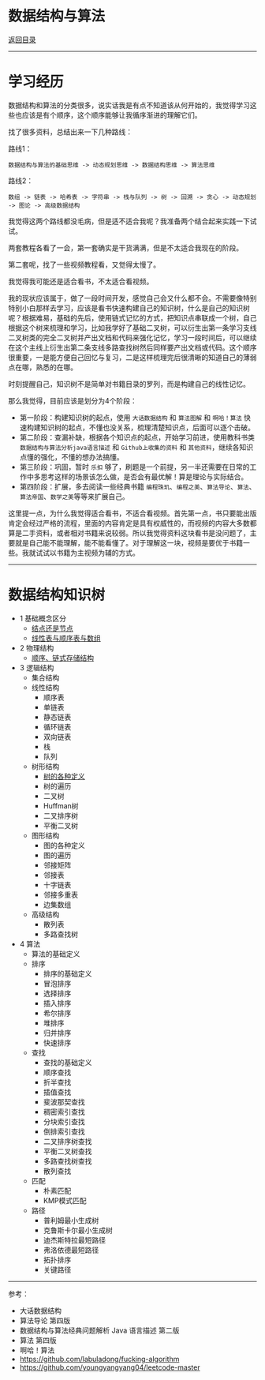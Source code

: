 # 数据结构与算法

[返回目录](./README.md)

---

# 学习经历

数据结构和算法的分类很多，说实话我是有点不知道该从何开始的，我觉得学习这些也应该是有个顺序，这个顺序能够让我循序渐进的理解它们。

找了很多资料，总结出来一下几种路线：

路线1：

```
数据结构与算法的基础思维 -> 动态规划思维 -> 数据结构思维 -> 算法思维
```

路线2：

```
数组 -> 链表 -> 哈希表 -> 字符串 -> 栈与队列 -> 树 -> 回溯 -> 贪心 -> 动态规划 -> 图论 -> 高级数据结构
```

我觉得这两个路线都没毛病，但是适不适合我呢？我准备两个结合起来实践一下试试。

两套教程各看了一会，第一套确实是干货满满，但是不太适合我现在的阶段。

第二套呢，找了一些视频教程看，又觉得太慢了。

我觉得我可能还是适合看书，不太适合看视频。

我的现状应该属于，做了一段时间开发，感觉自己会又什么都不会。不需要像特别特别小白那样去学习，应该是看书快速构建自己的知识树，什么是自己的知识树呢？根据难易，基础的先后，使用链式记忆的方式，把知识点串联成一个树，自己根据这个树来梳理和学习，比如我学好了基础二叉树，可以衍生出第一条学习支线二叉树类的完全二叉树并产出文档和代码来强化记忆，学习一段时间后，可以继续在这个主线上衍生出第二条支线多路查找树然后同样要产出文档或代码。这个顺序很重要，一是能方便自己回忆与复习，二是这样梳理完后很清晰的知道自己的薄弱点在哪，熟悉的在哪。

时刻提醒自己，知识树不是简单对书籍目录的罗列，而是构建自己的线性记忆。

那么我觉得，目前应该是划分为4个阶段：

- 第一阶段：构建知识树的起点，使用 `大话数据结构` 和 `算法图解` 和 `啊哈！算法` 快速构建知识树的起点，不懂也没关系，梳理清楚知识点，后面可以逐个击破。
- 第二阶段：查漏补缺，根据各个知识点的起点，开始学习前进，使用教科书类 `数据结构与算法分析java语言描述` 和 `Github上收集的资料` 和 `其他资料`，继续各知识点懂的强化，不懂的想办法搞懂。
- 第三阶段：巩固，暂时 `乐扣` 够了，刷题是一个前提，另一半还需要在日常的工作中多思考这样的场景该怎么做，是否会有最优解！算是理论与实际结合。
- 第四阶段：扩展，多去阅读一些经典书籍 `编程珠玑`、`编程之美`、`算法导论`、`算法`、`算法帝国`、`数学之美`等等来扩展自己。

这里提一点，为什么我觉得适合看书，不适合看视频。首先第一点，书只要能出版肯定会经过严格的流程，里面的内容肯定是具有权威性的，而视频的内容大多数都算是二手资料，或者相对书籍来说较弱。所以我觉得资料这块看书是没问题了，主要就是自己能不能理解，能不能看懂了。对于理解这一块，视频是要优于书籍一些。我就试试以书籍为主视频为辅的方式。

---

# 数据结构知识树

- 1 基础概念区分
  - [结点还是节点](./01-数据结构与算法/结点还是节点.md)
  - [线性表与顺序表与数组](./01-数据结构与算法/线性表与顺序表与数组.md)
- 2 物理结构
  - [顺序、链式存储结构](./01-数据结构与算法/顺序、链式存储结构.md)
- 3 逻辑结构
  - 集合结构
  - 线性结构
    - 顺序表
    - 单链表
    - 静态链表
    - 循环链表
    - 双向链表
    - 栈
    - 队列
  - 树形结构
    - [树的各种定义](./01-数据结构与算法/树的各种定义.md)
    - 树的遍历
    - 二叉树
    - Huffman树
    - 二叉排序树
    - 平衡二叉树
  - 图形结构
    - 图的各种定义
    - 图的遍历
    - 邻接矩阵
    - 邻接表
    - 十字链表
    - 邻接多重表
    - 边集数组
  - 高级结构
    - 散列表
    - 多路查找树
- 4 算法
  - 算法的基础定义
  - 排序
    - 排序的基础定义
    - 冒泡排序
    - 选择排序
    - 插入排序
    - 希尔排序
    - 堆排序
    - 归并排序
    - 快速排序
  - 查找
    - 查找的基础定义
    - 顺序查找
    - 折半查找
    - 插值查找
    - 斐波那契查找
    - 稠密索引查找
    - 分块索引查找
    - 倒排索引查找
    - 二叉排序树查找
    - 平衡二叉树查找
    - 多路查找树查找
    - 散列查找
  - 匹配
    - 朴素匹配
    - KMP模式匹配
  - 路径
    - 普利姆最小生成树
    - 克鲁斯卡尔最小生成树
    - 迪杰斯特拉最短路径
    - 弗洛依德最短路径
    - 拓扑排序
    - 关键路径



---

参考：

- 大话数据结构
- 算法导论 第四版
- 数据结构与算法经典问题解析 Java 语言描述 第二版
- 算法 第四版
- 啊哈！算法
- https://github.com/labuladong/fucking-algorithm
- https://github.com/youngyangyang04/leetcode-master
